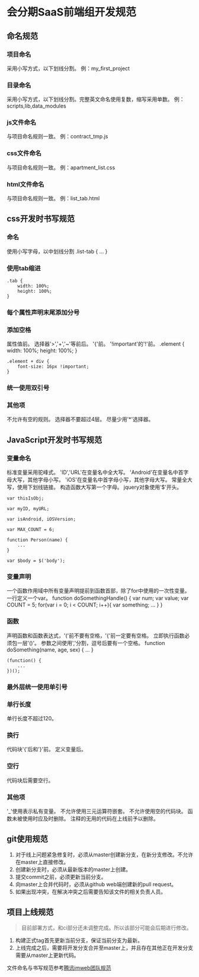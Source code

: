 # 会分期SaaS前端组开发规范

## 命名规范
### 项目命名
采用小写方式，以下划线分割。
例：my_first_project

### 目录命名
采用小写方式，以下划线分割。完整英文命名使用复数，缩写采用单数。
例：scripts,lib,data_modules

### js文件命名
与项目命名规则一致。
例：contract_tmp.js

### css文件命名
与项目命名规则一致。
例：apartment_list.css

### html文件命名
与项目命名规则一致。
例：list_tab.html

## css开发时书写规范
### 命名
使用小写字母，以中划线分割
    .list-tab {
        ...
    }

### 使用tab缩进
    .tab {
        width: 100%;
        height: 100%;
    }

### 每个属性声明末尾添加分号

### 添加空格
属性值前。
选择器'>','+','~'等前后。
'{'前。
'!important'的'!'前。
    .element {
        width: 100%;
        height: 100%;
    }

    .element + div {
        font-size: 16px !important;
    }

### 统一使用双引号

### 其他项
不允许有空的规则。
选择器不要超过4层。
尽量少用'*'选择器。

## JavaScript开发时书写规范
### 变量命名
标准变量采用驼峰式。
'ID','URL'在变量名中全大写。
'Android'在变量名中首字母大写，其他字母小写。
'iOS'在变量名中首字母小写，其他字母大写。
常量全大写，使用下划线链接。
构造函数大写第一个字母。
jquery对象使用'$'开头。

    var thisIsObj;

    var myID, myURL;

    var isAndroid, iOSVersion;

    var MAX_COUNT = 6;

    function Person(name) {
        ...
    }

    var $body = $('body');

### 变量声明
一个函数作用域中所有变量声明提前到函数首部，除了for中使用的一次性变量。
一行定义一个var。
    function doSomethingHandle() {
        var num;
        var value;
        var COUNT = 5;
        for(var i = 0; i < COUNT; i++){
            var something;
            ...
        }
    }

### 函数
声明函数和函数表达式，'('前不要有空格，'{'前一定要有空格。
立即执行函数必须包一层'()'。
参数之间使用','分割，逗号后要有一个空格。
    function doSomething(name, age, sex) {
        ...
    }

    (function() {
        ...
    })();

### 最外层统一使用单引号

### 单行长度
单行长度不超过120。

### 换行
代码块'{'后和'}'前。
定义变量后。

### 空行
代码块后需要空行。

### 其他项
'_'使用表示私有变量。
不允许使用三元运算符嵌套。
不允许使用空的代码块。
函数未被使用时应及时删除。
注释的无用的代码在上线前予以删除。

## git使用规范
1. 对于线上问题紧急修复时，必须从master创建新分支，在新分支修改。不允许在master上直接修改。
2. 创建新分支时，必须从最新版本的master上创建。
3. 提交commit之前，必须更新当前分支。
4. 向master上合并代码时，必须从github web端创建新的pull request。
5. 如果出现冲突，在解决冲突之后需要告知该文件的相关负责人员。

## 项目上线规范
>目前部署方式，和ci部分还未调整完成。所以该部分可能会后期进行修改。

1. 构建正式tag首先更新当前分支，保证当前分支为最新。
2. 上线完成之后，需要将开发分支合并至master上，并且存在其他正在开发分支需要从master上更新代码。


文件命名与书写规范参考[腾讯imweb团队规范](http://imweb.github.io/CodeGuide/#js-variable-declaration)
